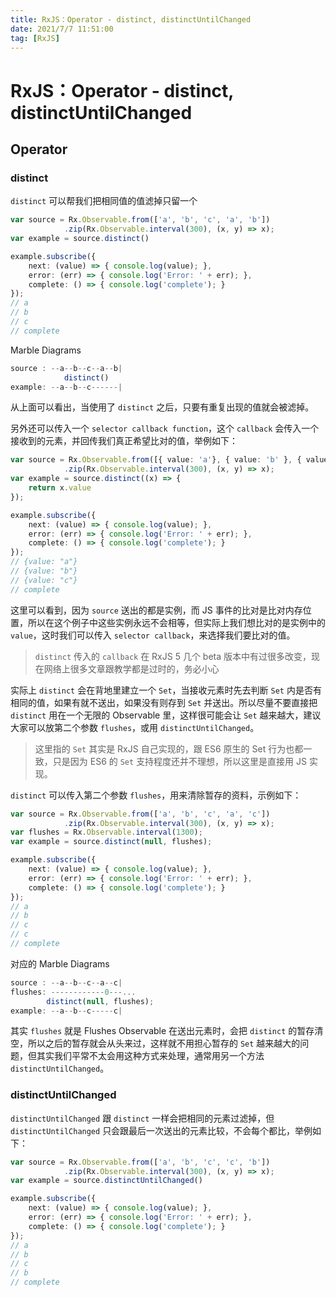 ```yaml
---
title: RxJS：Operator - distinct, distinctUntilChanged
date: 2021/7/7 11:51:00
tag: [RxJS]
---
```


# RxJS：Operator - distinct, distinctUntilChanged

## Operator

### distinct

`distinct` 可以帮我们把相同值的值滤掉只留一个

```typescript
var source = Rx.Observable.from(['a', 'b', 'c', 'a', 'b'])
            .zip(Rx.Observable.interval(300), (x, y) => x);
var example = source.distinct()

example.subscribe({
    next: (value) => { console.log(value); },
    error: (err) => { console.log('Error: ' + err); },
    complete: () => { console.log('complete'); }
});
// a
// b
// c
// complete
```

Marble Diagrams

```typescript
source : --a--b--c--a--b|
            distinct()
example: --a--b--c------|
```

从上面可以看出，当使用了 `distinct` 之后，只要有重复出现的值就会被滤掉。

另外还可以传入一个 `selector callback function`，这个 `callback` 会传入一个接收到的元素，并回传我们真正希望比对的值，举例如下：

```typescript
var source = Rx.Observable.from([{ value: 'a'}, { value: 'b' }, { value: 'c' }, { value: 'a' }, { value: 'c' }])
            .zip(Rx.Observable.interval(300), (x, y) => x);
var example = source.distinct((x) => {
    return x.value
});

example.subscribe({
    next: (value) => { console.log(value); },
    error: (err) => { console.log('Error: ' + err); },
    complete: () => { console.log('complete'); }
});
// {value: "a"}
// {value: "b"}
// {value: "c"}
// complete
```

这里可以看到，因为 `source` 送出的都是实例，而 JS 事件的比对是比对内存位置，所以在这个例子中这些实例永远不会相等，但实际上我们想比对的是实例中的 `value`，这时我们可以传入 `selector callback`，来选择我们要比对的值。

> `distinct` 传入的 `callback` 在 RxJS 5 几个 beta 版本中有过很多改变，现在网络上很多文章跟教学都是过时的，务必小心

实际上 `distinct` 会在背地里建立一个 `Set`，当接收元素时先去判断 `Set` 内是否有相同的值，如果有就不送出，如果没有则存到 `Set` 并送出。所以尽量不要直接把 `distinct` 用在一个无限的 Observable 里，这样很可能会让 `Set` 越来越大，建议大家可以放第二个参数 `flushes`，或用 `distinctUntilChanged`。

> 这里指的 `Set` 其实是 RxJS 自己实现的，跟 ES6 原生的 Set 行为也都一致，只是因为 ES6 的 `Set` 支持程度还并不理想，所以这里是直接用 JS 实现。

`distinct` 可以传入第二个参数 `flushes`，用来清除暂存的资料，示例如下：

```typescript
var source = Rx.Observable.from(['a', 'b', 'c', 'a', 'c'])
            .zip(Rx.Observable.interval(300), (x, y) => x);
var flushes = Rx.Observable.interval(1300);
var example = source.distinct(null, flushes);

example.subscribe({
    next: (value) => { console.log(value); },
    error: (err) => { console.log('Error: ' + err); },
    complete: () => { console.log('complete'); }
});
// a
// b
// c
// c
// complete
```

对应的 Marble Diagrams

```typescript
source : --a--b--c--a--c|
flushes: ------------0---...
        distinct(null, flushes);
example: --a--b--c-----c|
```

其实 `flushes` 就是 Flushes Observable 在送出元素时，会把 `distinct` 的暂存清空，所以之后的暂存就会从头来过，这样就不用担心暂存的 `Set` 越来越大的问题，但其实我们平常不太会用这种方式来处理，通常用另一个方法 `distinctUntilChanged`。

### distinctUntilChanged

`distinctUntilChanged` 跟 `distinct` 一样会把相同的元素过滤掉，但 `distinctUntilChanged` 只会跟最后一次送出的元素比较，不会每个都比，举例如下：

```typescript
var source = Rx.Observable.from(['a', 'b', 'c', 'c', 'b'])
            .zip(Rx.Observable.interval(300), (x, y) => x);
var example = source.distinctUntilChanged()

example.subscribe({
    next: (value) => { console.log(value); },
    error: (err) => { console.log('Error: ' + err); },
    complete: () => { console.log('complete'); }
});
// a
// b
// c
// b
// complete
```

